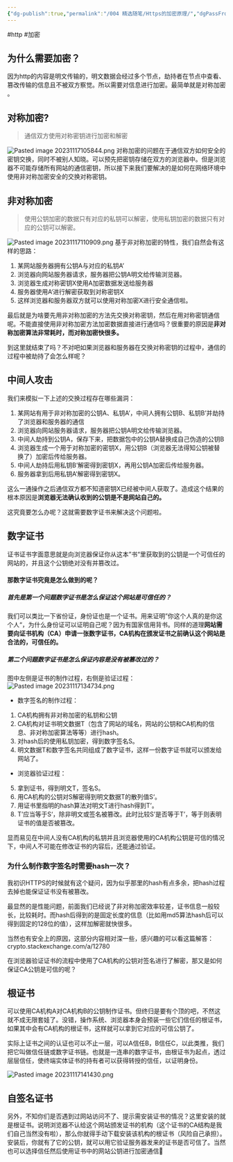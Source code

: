 ```yaml
---
{"dg-publish":true,"permalink":"/004 精选随笔/Https的加密原理/","dgPassFrontmatter":true,"created":"2023-11-17T09:26:04.722+08:00","updated":"2024-06-01T10:48:47.075+08:00"}
---
```


#http #加密
## 为什么需要加密？

因为http的内容是明文传输的，明文数据会经过多个节点，劫持者在节点中查看、篡改传输的信息且不被双方察觉。所以需要对信息进行加密。最简单就是对称加密 。
## 对称加密?

>通信双方使用对称密钥进行加密和解密

![Pasted image 20231117105844.png](/img/user/$/$Sys999%20Attachment/Pasted%20image%2020231117105844.png)
对称加密的问题在于通信双方如何安全的密钥交换，同时不被别人知晓。可以预先把密钥存储在双方的浏览器中。但是浏览器不可能存储所有网站的通信密钥，所以接下来我们要解决的是如何在网络环境中使用非对称加密安全的交换对称密钥。
## 非对称加密

>使用公钥加密的数据只有对应的私钥可以解密，使用私钥加密的数据只有对应的公钥可以解密。

![Pasted image 20231117110909.png](/img/user/$/$Sys999%20Attachment/Pasted%20image%2020231117110909.png)
基于非对称加密的特性，我们自然会有这样的思路：
1. 某网站服务器拥有公钥A与对应的私钥A’
2. 浏览器向网站服务器请求，服务器把公钥A明文给传输浏览器。
3. 浏览器生成对称密钥X使用A加密数据发送给服务器
4. 服务器使用A‘进行解密获取到对称密钥X
5. 这样浏览器和服务器双方就可以使用对称加密X进行安全通信啦。

最后就是为啥要先用非对称加密的方法先交换对称密钥，然后在用对称密钥通信呢。不能直接使用非对称加密方法加密数据直接进行通信吗？很重要的原因是**非对称加密算法非常耗时，而对称加密快很多。**

到这里就结束了吗？不对吧如果浏览器和服务器在交换对称密钥的过程中，通信的过程中被劫持了会怎么样呢？
## 中间人攻击

我们来模拟一下上述的交换过程存在哪些漏洞：
1. 某网站有用于非对称加密的公钥A、私钥A’，中间人拥有公钥B、私钥B’并劫持了浏览器和服务器的通信
2. 浏览器向网站服务器请求，服务器把公钥A明文给传输浏览器。
3. 中间人劫持到公钥A，保存下来，把数据包中的公钥A替换成自己伪造的公钥B
4. 浏览器生成一个用于对称加密的密钥X，用公钥B（浏览器无法得知公钥被替换了）加密后传给服务器。
5. 中间人劫持后用私钥B’解密得到密钥X，再用公钥A加密后传给服务器。
6. 服务器拿到后用私钥A’解密得到密钥X。

这么一通操作之后通信双方都不知道密钥X已经被中间人获取了。造成这个结果的根本原因是**浏览器无法确认收到的公钥是不是网站自己的。**

这究竟要怎么办呢？这就需要数字证书来解决这个问题啦。
## 数字证书

证书证书字面意思就是向浏览器保证你从这本”书“里获取到的公钥是一个可信任的网站的，并且这个公钥绝对没有并篡改过。
#### 那数字证书究竟是怎么做到的呢？
##### 首先是第一个问题数字证书是怎么保证这个网站是可信任的？
我们可以类比一下省份证，身份证也是一个证书。用来证明”你这个人真的是你这个人“，为什么身份证可以证明自己呢？因为有国家信用背书。同样的道理**网站需要向证书机构（CA）申请一张数字证书，CA机构在颁发证书之前确认这个网站是合法的，可信任的。**
##### 第二个问题数字证书是怎么保证内容是没有被篡改过的？
图中左侧是证书的制作过程，右侧是验证过程：
![Pasted image 20231117134734.png](/img/user/$/$Sys999%20Attachment/Pasted%20image%2020231117134734.png)
- 数字签名的制作过程：
1. CA机构拥有非对称加密的私钥和公钥
2. CA机构对证书明文数据T（包含了网站的域名，网站的公钥和CA机构的信息、非对称加密算法等等）进行hash。
3. 对hash后的使用私钥加密，得到数字签名S。
4. 明文数据T和数字签名共同组成了数字证书，这样一份数字证书就可以颁发给网站了。
- 浏览器验证过程：
5. 拿到证书，得到明文T，签名S。
6. 用CA机构的公钥对S解密得到明文数据T的散列值S‘。
7. 用证书里指明的hash算法对明文T进行hash得到T’。
8. T’应当等于S‘，除非明文或签名被篡改。此时比较S’是否等于T’，等于则表明证书的值是否被篡改。
   
显而易见在中间人没有CA机构的私钥并且浏览器使用的CA机构公钥是可信的情况下，中间人不可能在修改证书的内容后，还能通过验证。
### 为什么制作数字签名时需要hash一次？

我初识HTTPS的时候就有这个疑问，因为似乎那里的hash有点多余，把hash过程去掉也能保证证书没有被篡改。

最显然的是性能问题，前面我们已经说了非对称加密效率较差，证书信息一般较长，比较耗时。而hash后得到的是固定长度的信息（比如用md5算法hash后可以得到固定的128位的值），这样加解密就快很多。

当然也有安全上的原因，这部分内容相对深一些，感兴趣的可以看这篇解答：crypto.stackexchange.com/a/12780

在浏览器验证证书的流程中使用了CA机构的公钥对签名进行了解密，那又是如何保证CA公钥是可信的呢？
## 根证书

可以使用CA机构A对CA机构B的公钥制作证书。但终归是要有个顶的吧，不然这就不成无限套娃了。没错，操作系统、浏览器本身会预装一些它们信任的根证书，如果其中会有CA机构的根证书，这样就可以拿到它对应的可信公钥了。

实际上证书之间的认证也可以不止一层，可以A信任B，B信任C，以此类推，我们把它叫做信任链或数字证书链。也就是一连串的数字证书，由根证书为起点，透过层层信任，使终端实体证书的持有者可以获得转授的信任，以证明身份。

![Pasted image 20231117141430.png](/img/user/$/$Sys999%20Attachment/Pasted%20image%2020231117141430.png)
## 自签名证书

另外，不知你们是否遇到过网站访问不了、提示需安装证书的情况？这里安装的就是根证书。说明浏览器不认给这个网站颁发证书的机构（这个证书的CA结构是我们自己当然没有啦），那么你就得手动下载安装该机构的根证书（风险自己承担）。安装后，你就有了它的公钥，就可以用它验证服务器发来的证书是否可信了。当然也可以选择信任然后使用证书中的网站公钥进行加密通信🤣





